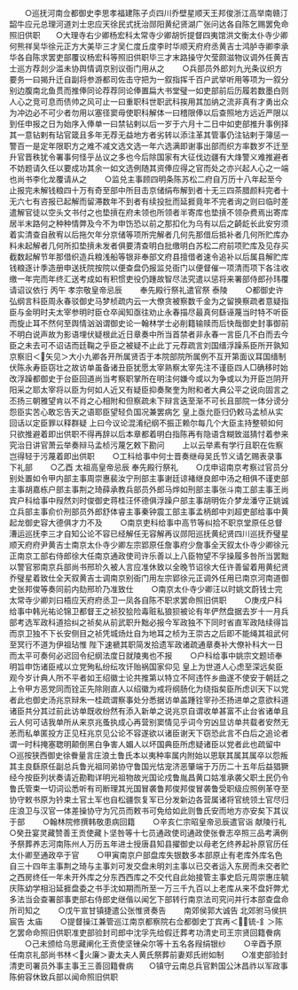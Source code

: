 <!-- { "loadSidebar": true } -->
　　○巡抚河南佥都御史李思孝福建陈子贞四川乔壁星顺天王邦俊浙江高举南赣汀韶牛应元总理河道刘士忠应天徐民式抚治郧阳黄纪贤湖广张问达各自陈乞赐罢免命照旧供职　　○大理寺右少卿杨宏科太常寺少卿胡忻提督四夷馆洪文衡太仆寺少卿何熊祥吴华徐元正方大美毕三才吴仁度丘度李时华顺天府府丞黄吉士鸿胪寺卿李承华各自陈求罢吏部覆议杨宏科等照旧供职毕三才末路操守欠莹颇滋物议调外任黄吉士巡方荐剡少滥未协舆情调京别议衙门用从之
　　○兵部员外郎刘九光条议织方要务一曰揭升迁自副将参游都司佐击守把为一叙指挥千百户武举听用等项为一叙分别边腹南北鱼贯而推俸同论荐荐同论俸置扁大书堂璧一如吏部前后历履若数墨白则人心之竞可息而债帅之风可止一曰重职科世职武科挨用其加纳之流非真有才勇出众为冲边必不可少者勿用以塞径窦毋使职科解体一曰稽限俸以后查照地方远近严限以到任申报之日为始序入俸单一曰禁钻剌以后一岁于六月十二日中如吏部推升事例择其一意钻剌有玷官箴且多年无荐无益地方者劣转以添注革其管事仍注钻剌于簿惩一警百一是定年限职方之难不减文选文选一年六选满即谢事出部而织方率数岁不迁至升官晋秩犹令署事何怪乎丛议之多也今后除国家有大征伐边疆有大烽警义难推避者不妨题请久任以要成功其余一如文选例随其资俸应得之官而处之亦兴起人心之一端也尚书李化龙覆请从之
　　○监兑主事顾四明条陈苏松二府自万历十八年起至今止报完未解钱粮四十万有奇至部中所目击京储绢布解到者十无三四茶腊颜料完者十无六七有咨报已起解而留滞数年不到者有续投批而延捱竟年不完者询之则曰临时差遣解官徒以空头文书付之也垫摃在府未领也所领者半寄库也垫摃不领杂费焉出寄库居半末路何之种种情弊及今不为申饬恐以前之那扣化为乌有以后之齮龁长此安穷须着实清查自赦宥以后拖欠年分京储等项所完解者几何先那借后抵补者几何所贮库办料未起解者几何所扣垫摃未发者俱要清查明白批缴明白苏松二府前项贮库及见存买截数起解节年那借织造兵粮浅船等银非奉部文府县擅借者速令追补以后属县解贮库钱粮逐计季造册申送抚院按院以便查盘仍报监兑衙门以便督催一项清而项下各注收缴一年完而年终汇送考成如有积惯吏役仍踵故智尽法究遣以惩将来署部侍郎孙玮覆请诏议依行  丙午  孝宗敬皇帝忌辰
　　奉先殿行祭礼遣官祭  泰陵
　　○都御史许弘纲言科臣周永春驳御史马梦桢疏内云一大僚贪被察数千金为之留换察疏者意疑指臣与金明时夫太宰参明时臣仓卒闻知亟往劝止永春描尽最真何繇诬蔑当时特不听臣而旋止耳不然何至舆情汹汹谓御史论一翰林学士必削籍输赎而后快哉御史封事御前不明白说声故为影语埋伏疑根此近日章奏中所当首禁者非永春一言臣几不白而去今臣之未去可不诏诘而廷鞠之乎臣之被疑不止此丁元荐疏言刘国缙浮躁系臣所开孰知京察旧＜矢见＞大小九卿各开所属贤否于本院部院所属例不互开第面议耳国缙制伏陈永寿臣窃壮之故访单虽备诸丑臣犹愿太宰熟察太宰先注不谨臣四人□确移时始改浮躁都御史于台臣回道尚当考察职掌所在明注何嫌今或以为争或以为开臣岂阴开阳采之耶太宰将以臣为何如人近又有疑臣抑奏聚奎为附和者大典公平之说向固言之丕扬三朝雅望肯以不肖之心相附和但察疏未下辩言迭至渐不可长且部院一体分谤分怨臣实苦心敢忘告天之语耶臣望轻负国况兼罢病乞  皇上亟允臣归仍敕马孟桢从实回话以定臣罪以释群疑  上曰今议论混淆纪纲不振正赖尔每几个大臣主持整顿如何只欲推避着即出供职不得再辞以后本章都着明白指陈再有隐语含糊致滋猜忖着参来究治日讲官萧云举奏辩马孟桢污蔑乞敕下勘问
　　上以云举素有学行且职在佐察岂得轻于污蔑着即出供职
　　○工科给事中何士晋奏继母吴氏节义请乞赐表录事下礼部
　　○乙酉  太祖高皇帝忌辰  奉先殿行祭礼
　　○戊申诏南京考察过官员分别处置如令甲内部主事周崇惠裴汝宁刑部主事谢廷谅褚继良郎中汤之相俱不谨吏部主事胡嘉栋户部主事荆之琦薛承教兵部员外郎马烨如刑部主事张斗南工部主事王尚宾户科给事中叚然刘时俊御史蒋桂汪怀德俱浮躁户部主事胡明佐介梦龙潘守正姚诚立兵部主事俞价刑部员外郎舒体睿主事秦钟震工部主事孟柄郎中刘超吏部给事中黄起龙御史容大德俱才力不及
　　○南京吏科给事中高节等纠拾不职京堂原任总督漕运巡抚李三才自知公论不容已经解任无容解再议郧阳巡抚黄纪贤四川巡抚乔璧星顺天府府尹黄吉士南京太仆寺少卿左宗郢原任詹事府少詹事全天叙太仆寺少卿徐元正南京工部右侍郎徐大任南京通政使司许乐善以上八臣物望不孚操履多咎所当罢黜以警官邪南京兵部尚书邢玠久被人言应准休致以全晚节诏徐大任许善留着用黄纪贤乔璧星着致仕全天叙黄吉士调南京别衙门用左宗郢徐元正调外任用已南京河南道御史张邦俊等奏同前内劾邢玠乃准致仕
　　○南京太仆寺少卿汪以时姚文蔚钱士完太常寺少卿刘曰梧应天府府丞卫一凤各自陈不职求罢命照旧供职
　　○庚戌户科给事中韩光祐论锦卫都督王之祯狡狯险毒赃私狼狈被论有年俨然盘据去岁十一月兵部考选军政科道拾纠之祯矣从前武职升黜必报今军政独不下同时省直军政陆续得旨而京卫独不下长安侧目之祯凭城炀灶自为地耳之桢为王崇古之后即不能绳其祖武何至冥行不道为伊祖玷惟  陛下速褫其职简发拾遗军政诸疏通章奏补大僚补科大一日而太平可奏何必迟回令纪纲法度日就陵夷也不报
　　○户科给事中姚宗文题顷奉  明旨申饬诸臣戒以立党殉私纷纭攻讦贻祸国家仰见  皇上为世道人心虑至深远矣臣观今岁计典人所不平者如王绍徽士论共推第以特立不阿违忤乡曲遂不使安于朝廷之上令甲方恶党同而铨正先除刚直人以绍徽为戒将纲肠化为绕指矣臣所虑训天下以党者此也御史汤兆京辩朱一桂疏谓察事处分悉据访单盖踵铨宰孙丕扬进单之意欲科道诸臣共分其过前此访单既收纷然有添入新单之说兆京自谓收单甚富不止台省诸单且云人何可诘我单所从来京兆蚤执成心再营别窦情见乎词今穷凶显访单共载者安然无恙而私单匿投方正见枉兆京见公论不容遂欲以诸臣谢天下窃恐此言不白后之追论者谓一时科掩塞聦明颠倒黑白争害人媚人以坏国典臣所虑疑诸臣以党者此也疏留中　　○巡按狭西御史徐餋量言庄浪土鲁氏本以夷种率属内附始以恩联其属其属卒以怨叛其主良繇原任副总兵鲁光祖同弟协守鲁国光怙宠济恶肇端于万历二十五年后益猖獗经今按臣列状奏请近勘鞫详明光祖物故光国论戍鲁胤昌黄口姑准承袭父职土民仍令鲁氏管束一切词讼悉听有司断理其光国冒袭鲁邦俊邦俊冒袭鲁受职级应照例革夺至协守敕书原为钤束土官土军也自松疆恢复军已分发新边各营属诸将官统领土官尽归庄浪卫与汉官一体差操协守为冗员而敕书可免给如此则鲁氏安而地方亦安矣下其议于部
　　○翰林院修撰韩敬患病回籍
　　○辛亥仁宗昭皇帝忌辰遣官诣  献陵行礼　　○癸丑宴灵藏赞善王贡使藏卜坚咎等十七员通政使司通政使张餋志卒照三品考满例予祭葬养志河南陈州人万历五年进士授唐县知县擢御史以母老乞终养起补原官历任太仆卿至通政卒于官
　　○甲寅南京户部盘库失银数多本部原止有老库外库名色自三十四年主事荆之琦与主事刘可发交盘未明刘主事以已交者运入东房而未交者贮之西房终任一年未开外库之分东西西库之不交代自此始接管主事史启元周崇惠庄毓庆陈幼学相沿延捱盘委之书手沈如期而所至一万三千九百以上老库从来不盘奸弊尤多法当会查署部事吏部右侍郎史继偕以闻乞下部转行南京法司究问并行本部查盘命所司知之
　　○戊午宣甘镇捷遣公张惟贤奏告
　　南郊侯郭大诚告  北郊驸马侯拱宸告  太庙
　　○提督操江兼管巡江南京都察院右佥都御史丁宾再＜锍-釒＞陈乞罢命命照旧供职准吏部验封司郎中沈孚先给假迁葬考功清史司王宗贤回籍餋病
　　○己未颁给乌思藏阐化王贡使坚锉朵尔等十五名各叚绢银纱
　　○辛酉予原任南京礼部尚书林＜火廉＞妻太夫人黄氏祭葬前妻郑氏祔如制
　　○准吏部验封清吏司署员外事主事王三善回籍餋病　　○镇守云南总兵官黔国公沐昌祚以军政事陈俯容休致兵部以闻命照旧供职
